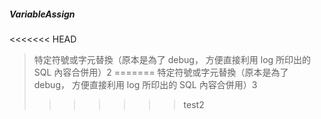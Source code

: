 ##### VariableAssign
<<<<<<< HEAD
> 特定符號或字元替換（原本是為了 debug， 方便直接利用 log 所印出的 SQL 內容合併用）2
=======
> 特定符號或字元替換（原本是為了 debug， 方便直接利用 log 所印出的 SQL 內容合併用）3
>>>>>>> test2

